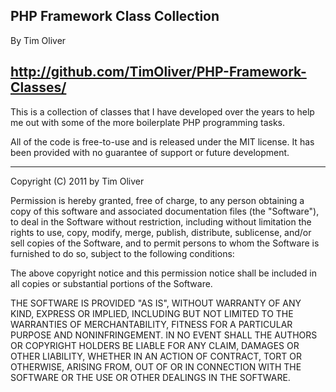 ## PHP Framework Class Collection
By Tim Oliver

http://github.com/TimOliver/PHP-Framework-Classes/
---

This is a collection of classes that I have developed over
the years to help me out with some of the more boilerplate
PHP programming tasks.

All of the code is free-to-use and is released under the MIT license.
It has been provided with no guarantee of support or future development.

---

Copyright (C) 2011 by Tim Oliver

Permission is hereby granted, free of charge, to any person obtaining a copy
of this software and associated documentation files (the "Software"), to deal
in the Software without restriction, including without limitation the rights
to use, copy, modify, merge, publish, distribute, sublicense, and/or sell
copies of the Software, and to permit persons to whom the Software is
furnished to do so, subject to the following conditions:

The above copyright notice and this permission notice shall be included in
all copies or substantial portions of the Software.

THE SOFTWARE IS PROVIDED "AS IS", WITHOUT WARRANTY OF ANY KIND, EXPRESS OR
IMPLIED, INCLUDING BUT NOT LIMITED TO THE WARRANTIES OF MERCHANTABILITY,
FITNESS FOR A PARTICULAR PURPOSE AND NONINFRINGEMENT. IN NO EVENT SHALL THE
AUTHORS OR COPYRIGHT HOLDERS BE LIABLE FOR ANY CLAIM, DAMAGES OR OTHER
LIABILITY, WHETHER IN AN ACTION OF CONTRACT, TORT OR OTHERWISE, ARISING FROM,
OUT OF OR IN CONNECTION WITH THE SOFTWARE OR THE USE OR OTHER DEALINGS IN
THE SOFTWARE.
